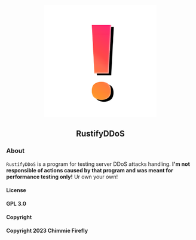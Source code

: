 <p align="center">
    <a href="https://xaviama.dank-me.me/pages/GamePlayer-8/RustifyDDoS">
        <img src="docs/icon.png" width="300" alt="RustifyDDoS icon." />
    </a>
</p>

<h2 align="center"><b>RustifyDDoS</b></h2>

### About

`RustifyDDoS` is a program for testing server DDoS attacks handling. **I'm not responsible of actions caused by that program and was meant for performance testing only!** Ur own your own!

#### License

**GPL 3.0**

#### Copyright

**Copyright 2023 Chimmie Firefly**
